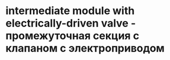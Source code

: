 # intermediate module with electrically-driven valve - промежуточная секция с клапаном с электроприводом
